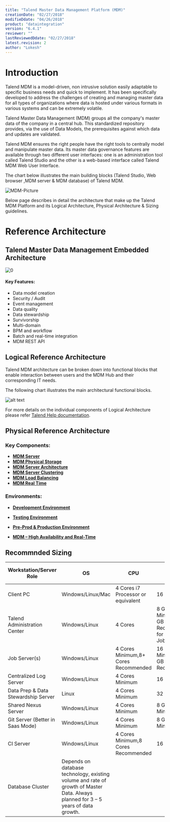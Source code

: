 ```yaml
---
title: "Talend Master Data Management Platform (MDM)"
creationDate: "02/27/2018"
modifieDdate: "04/26/2018"
product: "dataintegration"
version: "6.4.1"
reviewer: ""
lastReviewedDdate: "02/27/2018"
latest.revision: 2
author: "Lokesh"
---
```


# Introduction
Talend MDM is a model-driven, non intrusive solution easily adaptable to specific business needs and quick to implement. It has been specifically developed to address the challenges of creating and managing master data for all types of organizations where data is hosted under various formats in various systems and can be extremely volatile.

Talend Master Data Management (MDM) groups all the company's master data of the company in a central hub. This standardized repository provides, via the use of Data Models, the prerequisites against which data and updates are validated.

Talend MDM ensures the right people have the right tools to centrally model and manipulate master data. Its master data governance features are available through two different user interfaces: one is an administration tool called Talend Studio and the other is a web-based interface called Talend MDM Web User Interface.

The chart below illustrates the main building blocks (Talend Studio, Web browser ,MDM server & MDM database) of Talend MDM.

![[MDM-Picture]][MDM-Picture]

Below page describes in detail the architecture that make up the Talend MDM Platform and its Logical Architecture, Physical Architecture & Sizing guidelines. 

# Reference Architecture

## Talend Master Data Management Embedded Architecture
![0][0]

#### Key Features:
- Data model creation
- Security / Audit
- Event management
- Data quality
- Data stewardship
- Survivorship
- Multi-domain
- BPM and workflow
- Batch and real-time integration
- MDM REST API


## Logical Reference Architecture

Talend MDM architecture can be broken down into functional blocks that enable interaction between users and the MDM Hub and their corresponding IT needs.

The following chart illustrates the main architectural functional blocks.

![alt text][logical-architecture-picture]

For more details on the individual components of Logical Architecture please refer [Talend Help documentation][logical-architecture-details]. 

## Physical Reference Architecture

### Key Components:
- **[MDM Server][mdm-server]**
- **[MDM Physical Storage][mdm-physical-storage]**
- **[MDM Server Architecture][mdm-server-architecture]**
- **[MDM Server Clustering][mdm-server-clustering]**
- **[MDM Load Balancing][mdm-load-balancing]**
- **[MDM Real Time][mdm-real-time]**

### Environments:

- **[Development Environment][mdm-dev]**

- **[Testing Environment][mdm-test]**

- **[Pre-Prod & Production Environment][mdm-prod]**

- **[MDM – High Availability and Real-Time][mdm-ha]**


## Recommnded Sizing

Workstation/Server Role|OS|CPU|RAM|SSD Disk Size
--- | --- | --- | --- | ---
Client PC|Windows/Linux/Mac|4 Cores i7 Processor or equivalent|16 GB|500 GB
Talend Administration Center|Windows/Linux|4 Cores |8 GB RAM Minimum, 32 GB Recommended for 1000s of Jobs|300GB+ Minimum (for software & logs)
Job Server(s)|Windows/Linux|4 Cores Minimum,8+ Cores Recommended|16 GB RAM Minimum,128 GB Recommended|300+ GB
Centralized Log Server|Windows/Linux|4 Cores Minimum|16 GB RAM|300+ GB
Data Prep & Data Stewardship Server|Linux|4 Cores Minimum|32 GB RAM|300+ GB
Shared Nexus Server|Windows/Linux|4 Cores Minimum|8 GB RAM Minimum|300+ GB
Git Server (Better in Saas Mode)|Windows/Linux|4 Cores Minimum|8 GB RAM Minimum|50+ GB
CI Server|Windows/Linux|4 Cores Minimum,8 Cores Recommended|16 GB RAM|300+ GB
Database Cluster|Depends on database technology, existing volume and rate of growth of Master Data. Always planned for 3 – 5 years of data growth.

<!-- links -->

[logical-architecture-details]: https://help.talend.com/reader/nuYRviXq8Y02nVMd3jI~UA/H3CnbCOoJWdRL3MZG_a13Q "Talend MDM functional architecture"
[logical-architecture-picture]: https://help.talend.com/api/fluidtopicsclient/resources/Z97AnDV9Euhy1nEC0BG28A/content "Talend MDM functional architecture picture"

[MDM-Picture]: https://help.talend.com/api/fluidtopicsclient/resources/yOmWawmJThZgatqPm768IQ/content "Talend Enterprise MDM Picture"

[0]: ./../../../resources/images/mdm/MDM-Embedded-Arch.png "Talend Master Data Management Embedded Architecture"

[mdm-server]: ./mdm-server.md
[mdm-physical-storage]: ./mdm-physical-storage.md
[mdm-server-architecture]: ./mdm-server-architecture.md
[mdm-server-clustering]: ./mdm-server-clustering.md
[mdm-load-balancing]: ./mdm-load-balancing.md
[mdm-real-time]: ./mdm-real-time.md

[mdm-dev]: ./mdm-physical-reference-architecture-dev.md
[mdm-test]: ./mdm-physical-reference-architecture-test.md 
[mdm-prod]: ./mdm-physical-reference-architecture-prod.md 
[mdm-ha]: ./mdm-physical-reference-architecture-ha.md 


